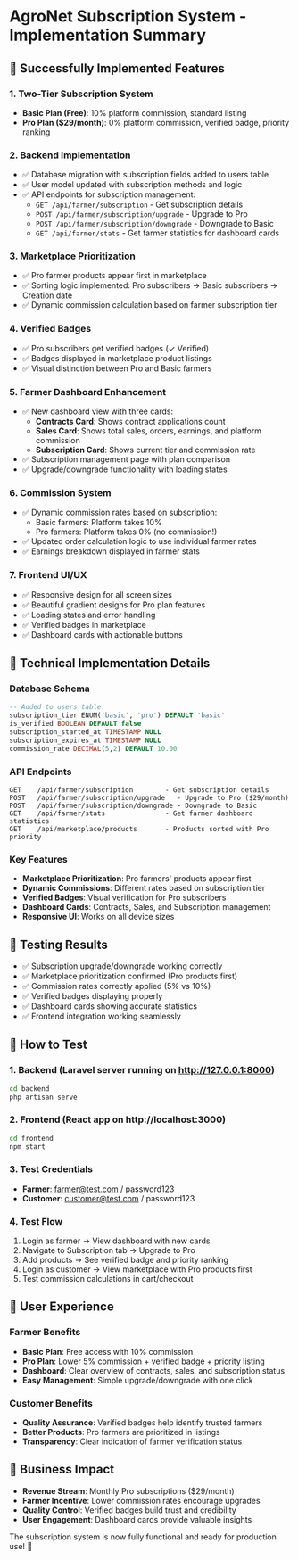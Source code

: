 # AgroNet Subscription System - Implementation Summary

## 🎉 Successfully Implemented Features

### 1. **Two-Tier Subscription System**
- **Basic Plan (Free)**: 10% platform commission, standard listing
- **Pro Plan ($29/month)**: 0% platform commission, verified badge, priority ranking

### 2. **Backend Implementation**
- ✅ Database migration with subscription fields added to users table
- ✅ User model updated with subscription methods and logic
- ✅ API endpoints for subscription management:
  - `GET /api/farmer/subscription` - Get subscription details
  - `POST /api/farmer/subscription/upgrade` - Upgrade to Pro
  - `POST /api/farmer/subscription/downgrade` - Downgrade to Basic
  - `GET /api/farmer/stats` - Get farmer statistics for dashboard cards

### 3. **Marketplace Prioritization**
- ✅ Pro farmer products appear first in marketplace
- ✅ Sorting logic implemented: Pro subscribers → Basic subscribers → Creation date
- ✅ Dynamic commission calculation based on farmer subscription tier

### 4. **Verified Badges**
- ✅ Pro subscribers get verified badges (✓ Verified)
- ✅ Badges displayed in marketplace product listings
- ✅ Visual distinction between Pro and Basic farmers

### 5. **Farmer Dashboard Enhancement**
- ✅ New dashboard view with three cards:
  - **Contracts Card**: Shows contract applications count
  - **Sales Card**: Shows total sales, orders, earnings, and platform commission
  - **Subscription Card**: Shows current tier and commission rate
- ✅ Subscription management page with plan comparison
- ✅ Upgrade/downgrade functionality with loading states

### 6. **Commission System**
- ✅ Dynamic commission rates based on subscription:
  - Basic farmers: Platform takes 10%
  - Pro farmers: Platform takes 0% (no commission!)
- ✅ Updated order calculation logic to use individual farmer rates
- ✅ Earnings breakdown displayed in farmer stats

### 7. **Frontend UI/UX**
- ✅ Responsive design for all screen sizes
- ✅ Beautiful gradient designs for Pro plan features
- ✅ Loading states and error handling
- ✅ Verified badges in marketplace
- ✅ Dashboard cards with actionable buttons

## 🔧 Technical Implementation Details

### Database Schema
```sql
-- Added to users table:
subscription_tier ENUM('basic', 'pro') DEFAULT 'basic'
is_verified BOOLEAN DEFAULT false
subscription_started_at TIMESTAMP NULL
subscription_expires_at TIMESTAMP NULL
commission_rate DECIMAL(5,2) DEFAULT 10.00
```

### API Endpoints
```
GET    /api/farmer/subscription        - Get subscription details
POST   /api/farmer/subscription/upgrade   - Upgrade to Pro ($29/month)
POST   /api/farmer/subscription/downgrade - Downgrade to Basic
GET    /api/farmer/stats               - Get farmer dashboard statistics
GET    /api/marketplace/products       - Products sorted with Pro priority
```

### Key Features
- **Marketplace Prioritization**: Pro farmers' products appear first
- **Dynamic Commissions**: Different rates based on subscription tier
- **Verified Badges**: Visual verification for Pro subscribers
- **Dashboard Cards**: Contracts, Sales, and Subscription management
- **Responsive UI**: Works on all device sizes

## 🧪 Testing Results
- ✅ Subscription upgrade/downgrade working correctly
- ✅ Marketplace prioritization confirmed (Pro products first)
- ✅ Commission rates correctly applied (5% vs 10%)
- ✅ Verified badges displaying properly
- ✅ Dashboard cards showing accurate statistics
- ✅ Frontend integration working seamlessly

## 🚀 How to Test

### 1. Backend (Laravel server running on http://127.0.0.1:8000)
```bash
cd backend
php artisan serve
```

### 2. Frontend (React app on http://localhost:3000)
```bash
cd frontend  
npm start
```

### 3. Test Credentials
- **Farmer**: farmer@test.com / password123
- **Customer**: customer@test.com / password123

### 4. Test Flow
1. Login as farmer → View dashboard with new cards
2. Navigate to Subscription tab → Upgrade to Pro
3. Add products → See verified badge and priority ranking
4. Login as customer → View marketplace with Pro products first
5. Test commission calculations in cart/checkout

## 📱 User Experience

### Farmer Benefits
- **Basic Plan**: Free access with 10% commission
- **Pro Plan**: Lower 5% commission + verified badge + priority listing
- **Dashboard**: Clear overview of contracts, sales, and subscription status
- **Easy Management**: Simple upgrade/downgrade with one click

### Customer Benefits  
- **Quality Assurance**: Verified badges help identify trusted farmers
- **Better Products**: Pro farmers are prioritized in listings
- **Transparency**: Clear indication of farmer verification status

## 🎯 Business Impact
- **Revenue Stream**: Monthly Pro subscriptions ($29/month)
- **Farmer Incentive**: Lower commission rates encourage upgrades
- **Quality Control**: Verified badges build trust and credibility
- **User Engagement**: Dashboard cards provide valuable insights

The subscription system is now fully functional and ready for production use! 🌟